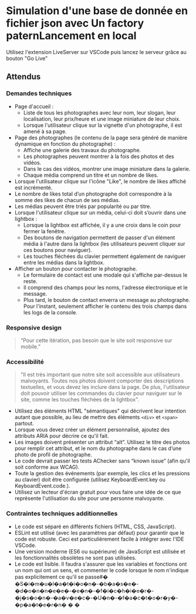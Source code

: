 # Simulation d'une base de donnée en fichier json avec Un factory paternLancement en local

Utilisez l'extension LiveServer sur VSCode puis lancez le serveur grâce au bouton "Go Live"

## Attendus

### Demandes techniques

- Page d'accueil :
  - Liste de tous les photographes avec leur nom, leur slogan, leur localisation, leur prix/heure et une image miniature de leur choix.
  - Lorsque l'utilisateur clique sur la vignette d'un photographe, il est amené à sa page.
- Page des photographes (le contenu de la page sera généré de manière dynamique en fonction du photographe) :
  - Affiche une galerie des travaux du photographe.
  - Les photographes peuvent montrer à la fois des photos et des vidéos.
  - Dans le cas des vidéos, montrer une image miniature dans la galerie.
  - Chaque média comprend un titre et un nombre de likes.
- Lorsque l'utilisateur clique sur l'icône "Like", le nombre de likes affiché est incrémenté.
- Le nombre de likes total d’un photographe doit correspondre à la somme des likes de chacun de ses médias.
- Les médias peuvent être triés par popularité ou par titre.
- Lorsque l'utilisateur clique sur un média, celui-ci doit s’ouvrir dans une lightbox :
  - Lorsque la lightbox est affichée, il y a une croix dans le coin pour fermer la fenêtre.
  - Des boutons de navigation permettent de passer d'un élément média à l'autre dans la lightbox (les utilisateurs peuvent cliquer sur ces boutons pour naviguer).
  - Les touches fléchées du clavier permettent également de naviguer entre les médias dans la lightbox.
- Afficher un bouton pour contacter le photographe.
  - Le formulaire de contact est une modale qui s'affiche par-dessus le reste.
  - Il comprend des champs pour les noms, l'adresse électronique et le message.
  - Plus tard, le bouton de contact enverra un message au photographe. Pour l'instant, seulement afficher le contenu des trois champs dans les logs de la console.

### Responsive design

> “Pour cette itération, pas besoin que le site soit responsive sur mobile.”

### Accessibilité

> "Il est très important que notre site soit accessible aux utilisateurs malvoyants. Toutes nos photos doivent comporter des descriptions textuelles, et vous devez les inclure dans la page. De plus, l'utilisateur doit pouvoir utiliser les commandes du clavier pour naviguer sur le site, comme les touches fléchées de la lightbox".

- Utilisez des éléments HTML "sémantiques" qui décrivent leur intention autant que possible, au lieu de mettre des éléments `<div>` et `<span>` partout.
- Lorsque vous devez créer un élément personnalisé, ajoutez des attributs ARIA pour décrire ce qu'il fait.
- Les images doivent présenter un attribut “alt”. Utilisez le titre des photos pour remplir cet attribut, et le nom du photographe dans le cas d’une photo de profil de photographe.
- Le code devrait passer les tests AChecker sans “known issue” (afin qu'il soit conforme aux WCAG).
- Toute la gestion des événements (par exemple, les clics et les pressions au clavier) doit être configurée (utilisez KeyboardEvent.key ou KeyboardEvent.code.).
- Utilisez un lecteur d'écran gratuit pour vous faire une idée de ce que représente l'utilisation du site pour une personne malvoyante.

### Contraintes techniques additionnelles

- Le code est séparé en différents fichiers (HTML, CSS, JavaScript).
- ESLint est utilisé (avec les paramètres par défaut) pour garantir que le code est robuste. Ceci est particulièrement facile à intégrer avec l'IDE VSCode.
- Une version moderne (ES6 ou supérieure) de JavaScript est utilisée et les fonctionnalités obsolètes ne sont pas utilisées.
- Le code est lisible. Il faudra s'assurer que les variables et fonctions ont un nom qui ont un sens, et commenter le code lorsque le nom n'indique pas explicitement ce qu'il se passe#� �S�i�m�u�l�a�t�i�o�n�-�b�a�s�e�-�d�o�n�n�e�e�-�e�n�-�f�i�c�h�i�e�r�-�j�s�o�n�-�a�v�e�c�-�U�n�-�f�a�c�t�o�r�y�-�p�a�t�e�r�n�
  �
  �
